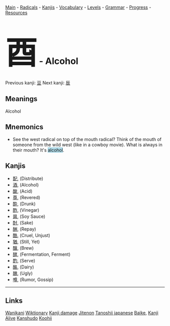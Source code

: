 <style> bigfont {font-size: 100px}</style>


[Main](../README.md) -
[Radicals](../radicals.md) -
[Kanjis](../kanjis.md) -
[Vocabulary](../vocabulary.md) -
[Levels](../levels.md) -
[Grammar](../grammar.md) - 
[Progress](../progress.md) -
[Resources](../resources.md)
# <bigfont> 酉</bigfont> - Alcohol 

Previous kanji: [豆](豆.md) Next kanji: [辰](辰.md) 

## Meanings
 Alcohol
## Mnemonics
 * See the west radical on top of the mouth radical? Think of the mouth of someone from the wild west (like in a cowboy movie). What is always in their mouth? It's <span style="background-color:#ADD8E6"> alcohol</span>.


## Kanjis
 * [配](../kanjis/配.md), (Distribute)
* [酒](../kanjis/酒.md), (Alcohol)
* [酸](../kanjis/酸.md), (Acid)
* [尊](../kanjis/尊.md), (Revered)
* [酔](../kanjis/酔.md), (Drunk)
* [酢](../kanjis/酢.md), (Vinegar)
* [醤](../kanjis/醤.md), (Soy Sauce)
* [酎](../kanjis/酎.md), (Sake)
* [酬](../kanjis/酬.md), (Repay)
* [酷](../kanjis/酷.md), (Cruel, Unjust)
* [猶](../kanjis/猶.md), (Still, Yet)
* [醸](../kanjis/醸.md), (Brew)
* [酵](../kanjis/酵.md), (Fermentation, Ferment)
* [酌](../kanjis/酌.md), (Serve)
* [酪](../kanjis/酪.md), (Dairy)
* [醜](../kanjis/醜.md), (Ugly)
* [噂](../kanjis/噂.md), (Rumor, Gossip)



---


## Links 


[Wanikani](https://www.wanikani.com/kanji/酉)
[Wiktionary](https://en.wiktionary.org/wiki/酉)
[Kanji damage](http://www.kanjidamage.com/kanji/search?utf8=✓&q=酉)
[Jitenon](https://jitenon.com/kanji/酉)
[Tanoshii japanese](https://www.tanoshiijapanese.com/dictionary/kanji.cfm?k=酉)
[Baike](https://baike.baidu.com/item/酉),
[Kanji Alive](https://app.kanjialive.com/酉)
[Kanshudo](https://www.kanshudo.com/searchmn?q=酉)
[Koohii](https://kanji.koohii.com/study/kanji/酉)
